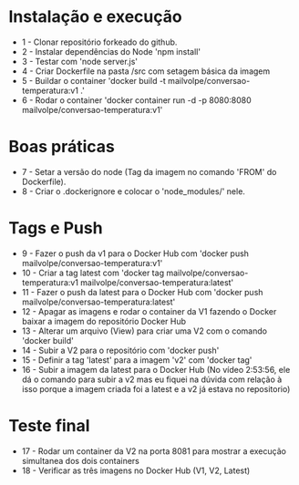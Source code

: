 # Instalação e execução
- 1 - Clonar repositório forkeado do github.
- 2 - Instalar dependências do Node 'npm install'
- 3 - Testar com 'node server.js'
- 4 - Criar Dockerfile na pasta /src com setagem básica da imagem
- 5 - Buildar o container 'docker build -t mailvolpe/conversao-temperatura:v1 .'
- 6 - Rodar o container 'docker container run -d -p 8080:8080 mailvolpe/conversao-temperatura:v1'

# Boas práticas
- 7 - Setar a versão do node (Tag da imagem no comando 'FROM' do Dockerfile).
- 8 - Criar o .dockerignore e colocar o 'node_modules/' nele.

# Tags e Push 
- 9 - Fazer o push da v1 para o Docker Hub com 'docker push mailvolpe/conversao-temperatura:v1'
- 10 - Criar a tag latest com 'docker tag mailvolpe/conversao-temperatura:v1 mailvolpe/conversao-temperatura:latest'
- 11 - Fazer o push da latest para o Docker Hub com 'docker push mailvolpe/conversao-temperatura:latest'
- 12 - Apagar as imagens e rodar o container da V1 fazendo o Docker baixar a imagem do repositório Docker Hub
- 13 - Alterar um arquivo (View) para criar uma V2 com o comando 'docker build'
- 14 - Subir a V2 para o repositório com 'docker push'
- 15 - Definir a tag 'latest' para a imagem 'v2' com 'docker tag'
- 16 - Subir a imagem da latest para o Docker Hub (No vídeo 2:53:56, ele dá o comando para subir a v2 mas eu fiquei na dúvida com relação à isso porque a imagem criada foi a latest e a v2 já estava no repositorio)

# Teste final
- 17 - Rodar um container da V2 na porta 8081 para mostrar a execução simultanea dos dois containers
- 18 - Verificar as três imagens no Docker Hub (V1, V2, Latest)

